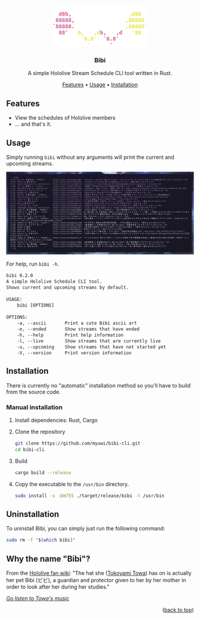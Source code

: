 <div align="top"></div>
<br />
<div align="center">

![Bibi](assets/Bibi.png)

### Bibi

A simple Hololive Stream Schedule CLI tool written in Rust.

[Features](#features)
•
[Usage](#usage)
•
[Installation](#installation)

</div>

## Features

- View the schedules of Hololive members
- ... and that's it.

## Usage

Simply running `bibi` without any arguments will print the current and upcoming streams.

![Usage](assets/usage.png)

For help, run `bibi -h`.

```
bibi 0.2.0
A simple Hololive Schedule CLI tool.
Shows current and upcoming streams by default.

USAGE:
    bibi [OPTIONS]

OPTIONS:
    -a, --ascii       Print a cute Bibi ascii art
    -e, --ended       Show streams that have ended
    -h, --help        Print help information
    -l, --live        Show streams that are currently live
    -u, --upcoming    Show streams that have not started yet
    -V, --version     Print version information
```

## Installation

There is currently no "automatic" installation method so you'll have to build from the source code.

### Manual installation

1. Install dependencies: Rust, Cargo
2. Clone the repository

   ```sh
   git clone https://github.com/myuwi/bibi-cli.git
   cd bibi-cli
   ```

3. Build

   ```sh
   cargo build --release
   ```

4. Copy the executable to the `/usr/bin` directory.

   ```sh
   sudo install -s -Dm755 ./target/release/bibi -t /usr/bin
   ```

## Uninstallation

To uninstall Bibi, you can simply just run the following command:

```sh
sudo rm -f "$(which bibi)"
```

## Why the name "Bibi"?

From the [Hololive fan wiki][towa-wiki]: "The hat she ([Tokoyami Towa][towa-yt]) has on is actually her pet Bibi (ビビ), a guardian and protector given to her by her mother in order to look after her during her studies."

[_Go listen to Towa's music_][towa-music]

<p align="right">(<a href="#top">back to top</a>)</p>

[towa-wiki]: https://hololive.wiki/wiki/Tokoyami_Towa
[towa-yt]: https://www.youtube.com/channel/UC1uv2Oq6kNxgATlCiez59hw
[towa-music]: https://youtu.be/F1_OQXNF8b8
